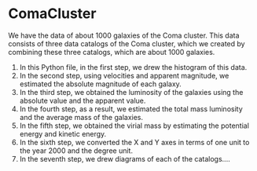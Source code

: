 # ComaCluster
We have the data of about 1000 galaxies of the Coma cluster.
This data consists of three data catalogs of the Coma cluster, which we created by combining these three catalogs, which are about 1000 galaxies.
1. In this Python file, in the first step, we drew the histogram of this data.
2. In the second step, using velocities and apparent magnitude, we estimated the absolute magnitude of each galaxy.
3. In the third step, we obtained the luminosity of the galaxies using the absolute value and the apparent value.
4. In the fourth step, as a result, we estimated the total mass luminosity and the average mass of the galaxies.
5. In the fifth step, we obtained the virial mass by estimating the potential energy and kinetic energy.
6. In the sixth step, we converted the X and Y axes in terms of one unit to the year 2000 and the degree unit.
7. In the seventh step, we drew diagrams of each of the catalogs....
